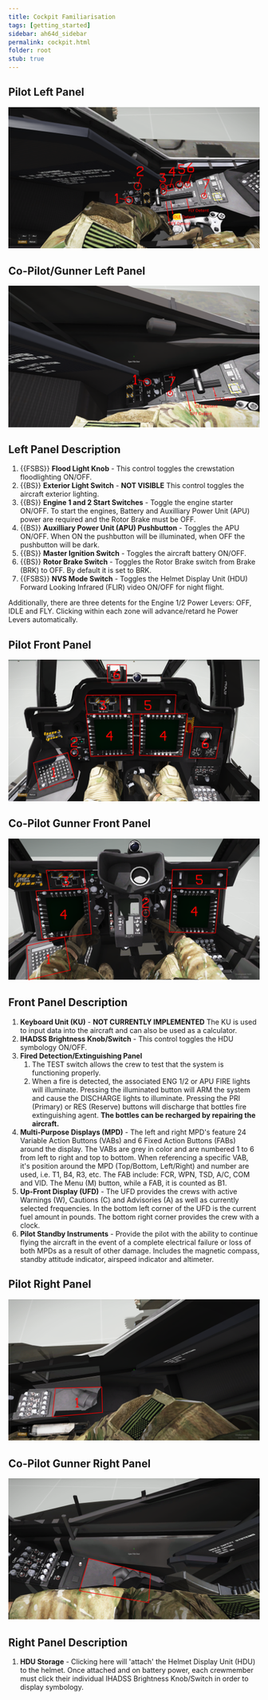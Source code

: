 ```yaml
---
title: Cockpit Familiarisation
tags: [getting_started]
sidebar: ah64d_sidebar
permalink: cockpit.html
folder: root
stub: true
---
```


## Pilot Left Panel
![Front panel image](/images/screenshots/leftPanelPLT.png)

## Co-Pilot/Gunner Left Panel
![Front panel image](/images/screenshots/leftPanelCPG.png)

## Left Panel Description
1. {{FSBS}} **Flood Light Knob** - This control toggles the crewstation floodlighting ON/OFF.
2. {{BS}} **Exterior Light Switch** - **NOT VISIBLE** This control toggles the aircraft exterior lighting.
3. {{BS}} **Engine 1 and 2 Start Switches** - Toggle the engine starter ON/OFF. To start the engines, Battery and Auxilliary Power Unit (APU) power are required and the Rotor Brake must be OFF.
4. {{BS}} **Auxilliary Power Unit (APU) Pushbutton** - Toggles the APU ON/OFF. When ON the pushbutton will be illuminated, when OFF the pushbutton will be dark.
5. {{BS}} **Master Ignition Switch** - Toggles the aircraft battery ON/OFF.
6. {{BS}} **Rotor Brake Switch** - Toggles the Rotor Brake switch from Brake (BRK) to OFF. By default it is set to BRK.
7. {{FSBS}} **NVS Mode Switch** - Toggles the Helmet Display Unit (HDU) Forward Looking Infrared (FLIR) video ON/OFF for night flight.

Additionally, there are three detents for the Engine 1/2 Power Levers: OFF, IDLE and FLY. Clicking within each zone will advance/retard he Power Levers automatically.

## Pilot Front Panel
![Front panel image](/images/screenshots/frontPanelPLT.png)

## Co-Pilot Gunner Front Panel
![Front panel image](/images/screenshots/frontPanelCPG.png)

## Front Panel Description
1. **Keyboard Unit (KU)** - **NOT CURRENTLY IMPLEMENTED** The KU is used to input data into the aircraft and can also be used as a calculator. 
2. **IHADSS Brightness Knob/Switch** - This control toggles the HDU symbology ON/OFF.
3. **Fired Detection/Extinguishing Panel**
    1. The TEST switch allows the crew to test that the system is functioning properly.
    2. When a fire is detected, the associated ENG 1/2 or APU FIRE lights will illuminate. Pressing the illuminated button will ARM the system and cause the DISCHARGE lights to illuminate. Pressing the PRI (Primary) or RES (Reserve) buttons will discharge that bottles fire extinguishing agent. **The bottles can be recharged by repairing the aircraft.**
4. **Multi-Purpose Displays (MPD)** - The left and right MPD's feature 24 Variable Action Buttons (VABs) and 6 Fixed Action Buttons (FABs) around the display. The VABs are grey in color and are numbered 1 to 6 from left to right and top to bottom. When referencing a specific VAB, it's position around the MPD (Top/Bottom, Left/Right) and number are used, i.e. T1, B4, R3, etc. The FAB include: FCR, WPN, TSD, A/C, COM and VID. The Menu (M) button, while a FAB, it is counted as B1.
5. **Up-Front Display (UFD)** - The UFD provides the crews with active Warnings (W), Cautions (C) and Advisories (A) as well as currently selected frequencies. In the bottom left corner of the UFD is the current fuel amount in pounds. The bottom right corner provides the crew with a clock.
6. **Pilot Standby Instruments** - Provide the pilot with the ability to continue flying the aircraft in the event of a complete electrical failure or loss of both MPDs as a result of other damage. Includes the magnetic compass, standby attitude indicator, airspeed indicator and altimeter.


## Pilot Right Panel
![Front panel image](/images/screenshots/rightPanelPLT.png)

## Co-Pilot Gunner Right Panel
![Front panel image](/images/screenshots/rightPanelCPG.png)

## Right Panel Description
1. **HDU Storage** - Clicking here will 'attach' the Helmet Display Unit (HDU) to the helmet. Once attached and on battery power, each crewmember must click their individual IHADSS Brightness Knob/Switch in order to display symbology.
